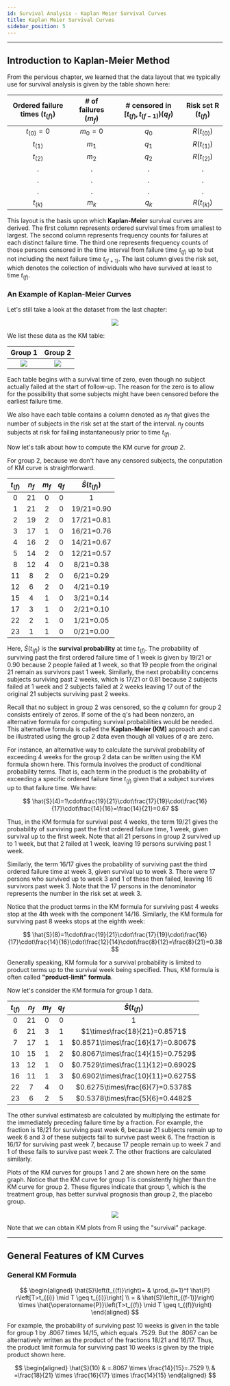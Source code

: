 ```yaml
---
id: Survival Analysis - Kaplan Meier Survival Curves
title: Kaplan Meier Survival Curves
sidebar_position: 5
---
```

---

## **Introduction to Kaplan-Meier Method**

From the pervious chapter, we learned that the data layout that we typically use for survival analysis is given by the table shown here:

Ordered failure times $(t_{(f)})$ |# of failures $(m_f)$ |# censored in $[t_{(f)},t_{(f-1)}) (q_f)$ |Risk set R $(t_{(f)})$ |
:---------------:|:-----------------:|:------------:|:-------------:
$t_{(0)} = 0$ |$m_0=0$|$q_0$|$R(t_{(0)})$
$t_{(1)}$|$m_1$|$q_1$|$R(t_{(1)})$
$t_{(2)}$|$m_2$|$q_2$|$R(t_{(2)})$
.|.|.|.
.|.|.|.
.|.|.|.
$t_{(k)}$|$m_k$|$q_k$|$R(t_{(k)})$

This layout is the basis upon which **Kaplan-Meier** survival curves are derived. The first column represents ordered survival times from smallest to largest. The second column represents frequency counts for failures at each distinct failure time. The third one represents frequency counts of those persons censored in the time interval from failure time $t_{(f)}$ up to but not including the next failure time $t_{(f+1)}$. The last column gives the risk set, which denotes the collection of individuals who have survived at least to time $t_{(f)}$.

### **An Example of Kaplan-Meier Curves**

Let's still take a look at the dataset from the last chapter:

<center><img src="https://i.postimg.cc/dQxFZXNp/C1-7.png"/></center>

We list these data as the KM table:

Group 1             |  Group 2
:-------------------------:|:-------------------------:
![](https://i.postimg.cc/L81sPPjN/C2-1.png)  |  ![](https://i.postimg.cc/SNtXCq3N/C2-2.png)

Each table begins with a survival time of zero, even though no subject actually failed at the start of follow-up. The reason for the zero is to allow for the possibility that some subjects might have been censored before the earliest failure time.

We also have each table contains a column denoted as $n_f$ that gives the number of subjects in the risk set at the start of the interval. $n_f$ counts subjects at risk for failing instantaneously prior to time $t_{(f)}$.

Now let's talk about how to compute the KM curve for *group 2*.

For group 2, because we don't have any censored subjects, the conputation of KM curve is straightforward.

<center>

$t_{(f)}$ |$n_f$ |$m_f$ |$q_f$ |$\hat S(t_{(f)})$ |
:--------:|:----:|:-----:|:-----:|:-----------------:
0|21|0|0|1
1|21|2|0|19/21=0.90
2|19|2|0|17/21=0.81
3|17|1|0|16/21=0.76
4|16|2|0|14/21=0.67
5|14|2|0|12/21=0.57
8|12|4|0|8/21=0.38
11|8|2|0|6/21=0.29
12|6|2|0|4/21=0.19
15|4|1|0|3/21=0.14
17|3|1|0|2/21=0.10
22|2|1|0|1/21=0.05
23|1|1|0|0/21=0.00

</center>

Here, $\hat S(t_{(f)})$ is the **survival probability** at time $t_{(f)}$. The probability of surviving past the first ordered failure time of $1$ week is given by $19/21$ or $0.90$ because $2$ people failed at $1$ week, so that $19$ people from the original $21$ remain as survivors past $1$ week. Similarly, the next probability concerns subjects surviving past $2$ weeks, which is $17/21$ or $0.81$ because $2$ subjects failed at $1$ week and $2$ subjects failed at $2$ weeks leaving $17$ out of the original $21$ subjects surviving past $2$ weeks.

Recall that no subject in group 2 was censored, so the $q$ column for group 2 consists entirely of zeros. If some of the q's had been nonzero, an alternative formula for computing survival
probabilities would be needed. This alternative formula is called the **Kaplan-Meier (KM)** approach and can be illustrated using the group 2 data even though all values of $q$ are zero.

For instance, an alternative way to calculate the survival probability of exceeding $4$ weeks for the group 2 data can be written using the KM formula shown here. This formula involves the product of conditional probability terms. That is, each term in the product is the probability of exceeding a specific ordered failure time $t_{(f)}$ given that a subject survives up to that failure time. We have:

$$
\hat{S}(4)=1\cdot\frac{19}{21}\cdot\frac{17}{19}\cdot\frac{16}{17}\cdot\frac{14}{16}=\frac{14}{21}=0.67
$$

Thus, in the KM formula for survival past $4$ weeks, the term $19/21$ gives the probability of surviving past the first ordered failure time, $1$ week, given survival up to the first week. Note that all $21$ persons in group 2 survived up to $1$ week, but that $2$ failed at $1$ week, leaving $19$ persons surviving past $1$ week.

Similarly, the term $16/17$ gives the probability of surviving past the third ordered failure time at week $3$, given survival up to week $3$. There were $17$ persons who survived up to week $3$ and
$1$ of these then failed, leaving $16$ survivors past
week $3$. Note that the $17$ persons in the denominator represents the number in the risk set at week $3$.

Notice that the product terms in the KM formula for surviving past $4$ weeks stop at the 4th week with the component $14/16$. Similarly, the KM formula for surviving past $8$ weeks stops at the eighth week:

$$
\hat{S}(8)=1\cdot\frac{19}{21}\cdot\frac{17}{19}\cdot\frac{16}{17}\cdot\frac{14}{16}\cdot\frac{12}{14}\cdot\frac{8}{12}=\frac{8}{21}=0.38
$$

Generally speaking, KM formula for a survival probability is limited to product terms up to the survival week being specified. Thus, KM formula is often called **"product-limit" formula**.

Now let's consider the KM formula for group 1 data.

<center>

$t_{(f)}$ |$n_f$ |$m_f$ |$q_f$ |$\hat S(t_{(f)})$ |
:--------:|:----:|:-----:|:-----:|:-----------------:
0|21|0|0|$1$
6|21|3|1|$1\times\frac{18}{21}=0.8571$
7|17|1|1|$0.8571\times\frac{16}{17}=0.8067$
10|15|1|2|$0.8067\times\frac{14}{15}=0.7529$
13|12|1|0|$0.7529\times\frac{11}{12}=0.6902$
16|11|1|3|$0.6902\times\frac{10}{11}=0.6275$
22|7|4|0|$0.6275\times\frac{6}{7}=0.5378$
23|6|2|5|$0.5378\times\frac{5}{6}=0.4482$

</center>

The other survival estimatesb are calculated by multiplying the estimate for the immediately preceding failure time by a fraction. For example, the fraction is $18/21$ for surviving past week $6$, because $21$ subjects remain up to week $6$ and $3$ of these subjects fail to survive past week $6$. The fraction is $16/17$ for surviving past week $7$, because $17$ people remain up to week $7$ and $1$ of these fails to survive past week $7$. The other fractions are calculated similarly.

Plots of the KM curves for groups 1 and 2 are shown here on the same graph. Notice that the KM curve for group 1 is consistently higher than the KM curve for group 2. These figures indicate that group 1, which is the treatment group, has better survival prognosis than group 2, the placebo group.

<center><img src="https://i.postimg.cc/FRJ0bXnS/C2-3.png"/></center>

Note that we can obtain KM plots from R using the "survival" package.

---

## **General Features of KM Curves**

### **General KM Formula**

$$
\begin{aligned}
\hat{S}\left(t_{(f)}\right)= & \prod_{i=1}^f \hat{P} r\left[T>t_{(i)} \mid T \geq t_{(i)}\right] \\
= & \hat{S}\left(t_{(f-1)}\right) \times \hat{\operatorname{P}}\left(T>t_{(f)} \mid T \geq t_{(f)}\right)
\end{aligned}
$$

For example, the probability of surviving
past $10$ weeks is given in the table for group 1 by $.8067$ times $14/15$, which equals $.7529$. But the $.8067$ can be alternatively written as the product of the fractions $18/21$ and $16/17$. Thus, the product limit formula for surviving past $10$ weeks is given by the triple product shown here.

$$
\begin{aligned}
\hat{S}(10) & =.8067 \times \frac{14}{15}=.7529 \\
& =\frac{18}{21} \times \frac{16}{17} \times \frac{14}{15}
\end{aligned}
$$

